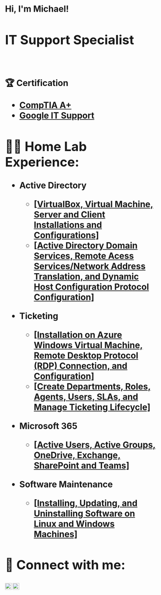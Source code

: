 <h1>Hi, I'm Michael! <h/><br/>
<h2> IT Support Specialist</h2> 
<!--<a href="https://medium.com/@jmichaeloy">Content Creator</a></h1> -->
<br/>
  
<b> 🏆 Certification </b> 
  - [CompTIA A+](https://www.credly.com/badges/71e9d1a1-b239-477f-b82b-5e68c1b387f4/public_url)
  - [Google IT Support](https://coursera.org/share/186054dae7f400a6a6cf27abd4f04044)

<h2>👨‍💻 Home Lab Experience:</h2>

- <b>Active Directory</b>
  - <a href="https://github.com/Michaeloyas/Active-Directory-Part-1">[VirtualBox, Virtual Machine, Server and Client Installations and Configurations]</a>
  - <a href="https://github.com/Michaeloyas/Active-Directory-Part-2">[Active Directory Domain Services, Remote Acess Services/Network Address Translation, and Dynamic Host Configuration Protocol Configuration]</a>

- <b>Ticketing</b>
  - <a href="https://github.com/Michaeloyas/OsTicket-part1">[Installation on Azure Windows Virtual Machine, Remote Desktop Protocol (RDP) Connection, and Configuration]</a>
  - <a href="https://github.com/Michaeloyas/OsTicket-part2">[Create Departments, Roles, Agents, Users, SLAs, and Manage Ticketing Lifecycle]</a>
  
- <b>Microsoft 365</b>
  - <a href="https://github.com/Michaeloyas/Microsoft-365">[Active Users, Active Groups, OneDrive, Exchange, SharePoint and Teams]</a>
  
- <b>Software Maintenance</b>
  - <a href="https://github.com/Michaeloyas/software-installation">[Installing, Updating, and Uninstalling Software on Linux and Windows Machines]</a>
 
<h2> 🤳 Connect with me:</h2>

[<img align="left" alt="MichaelJohn | LinkedIn" width="22px" src="https://cdn.jsdelivr.net/npm/simple-icons@v3/icons/linkedin.svg" />][linkedin]
[<img align="left" alt="MichaelJohn | Medium" width="22px" src="https://icons8.com/icon/kXpTR7n8QCEP/medium" />][Medium]

[Medium]: https://medium.com/@jmichaeloy
[linkedin]: https://www.linkedin.com/in/michaeljohne/

